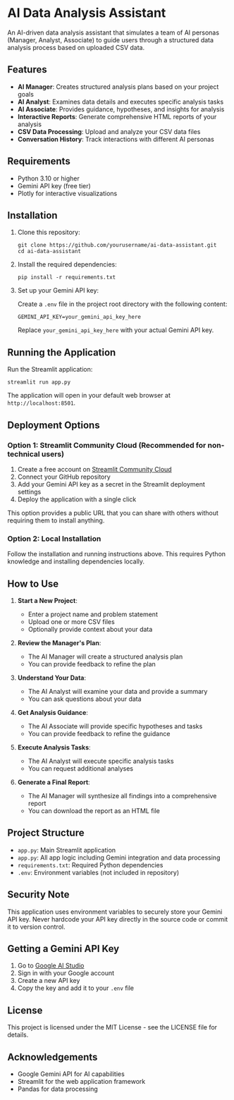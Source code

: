 # AI Data Analysis Assistant

An AI-driven data analysis assistant that simulates a team of AI personas (Manager, Analyst, Associate) to guide users through a structured data analysis process based on uploaded CSV data.

## Features

- **AI Manager**: Creates structured analysis plans based on your project goals
- **AI Analyst**: Examines data details and executes specific analysis tasks
- **AI Associate**: Provides guidance, hypotheses, and insights for analysis
- **Interactive Reports**: Generate comprehensive HTML reports of your analysis
- **CSV Data Processing**: Upload and analyze your CSV data files
- **Conversation History**: Track interactions with different AI personas

## Requirements

- Python 3.10 or higher
- Gemini API key (free tier)
- Plotly for interactive visualizations

## Installation

1. Clone this repository:
   ```
   git clone https://github.com/yourusername/ai-data-assistant.git
   cd ai-data-assistant
   ```

2. Install the required dependencies:
   ```
   pip install -r requirements.txt
   ```

3. Set up your Gemini API key:
   
   Create a `.env` file in the project root directory with the following content:
   ```
   GEMINI_API_KEY=your_gemini_api_key_here
   ```
   
   Replace `your_gemini_api_key_here` with your actual Gemini API key.

## Running the Application

Run the Streamlit application:
```
streamlit run app.py
```

The application will open in your default web browser at `http://localhost:8501`.

## Deployment Options

### Option 1: Streamlit Community Cloud (Recommended for non-technical users)

1. Create a free account on [Streamlit Community Cloud](https://streamlit.io/cloud)
2. Connect your GitHub repository
3. Add your Gemini API key as a secret in the Streamlit deployment settings
4. Deploy the application with a single click

This option provides a public URL that you can share with others without requiring them to install anything.

### Option 2: Local Installation

Follow the installation and running instructions above. This requires Python knowledge and installing dependencies locally.

## How to Use

1. **Start a New Project**:
   - Enter a project name and problem statement
   - Upload one or more CSV files
   - Optionally provide context about your data

2. **Review the Manager's Plan**:
   - The AI Manager will create a structured analysis plan
   - You can provide feedback to refine the plan

3. **Understand Your Data**:
   - The AI Analyst will examine your data and provide a summary
   - You can ask questions about your data

4. **Get Analysis Guidance**:
   - The AI Associate will provide specific hypotheses and tasks
   - You can provide feedback to refine the guidance

5. **Execute Analysis Tasks**:
   - The AI Analyst will execute specific analysis tasks
   - You can request additional analyses

6. **Generate a Final Report**:
   - The AI Manager will synthesize all findings into a comprehensive report
   - You can download the report as an HTML file

## Project Structure

- `app.py`: Main Streamlit application
- `app.py`: All app logic including Gemini integration and data processing
- `requirements.txt`: Required Python dependencies
- `.env`: Environment variables (not included in repository)

## Security Note

This application uses environment variables to securely store your Gemini API key. Never hardcode your API key directly in the source code or commit it to version control.

## Getting a Gemini API Key

1. Go to [Google AI Studio](https://makersuite.google.com/app/apikey)
2. Sign in with your Google account
3. Create a new API key
4. Copy the key and add it to your `.env` file

## License

This project is licensed under the MIT License - see the LICENSE file for details.

## Acknowledgements

- Google Gemini API for AI capabilities
- Streamlit for the web application framework
- Pandas for data processing
